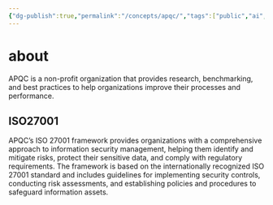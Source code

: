 ```yaml
---
{"dg-publish":true,"permalink":"/concepts/apqc/","tags":["public","ai","iso"],"noteIcon":"1","created":"2023-03-14T15:45:45.570+01:00","updated":"2023-03-14T15:48:23.432+01:00"}
---
```



# about
APQC is a non-profit organization that provides research, benchmarking, and best practices to help organizations improve their processes and performance.

## ISO27001
APQC’s ISO 27001 framework provides organizations with a comprehensive approach to information security management, helping them identify and mitigate risks, protect their sensitive data, and comply with regulatory requirements. The framework is based on the internationally recognized ISO 27001 standard and includes guidelines for implementing security controls, conducting risk assessments, and establishing policies and procedures to safeguard information assets.